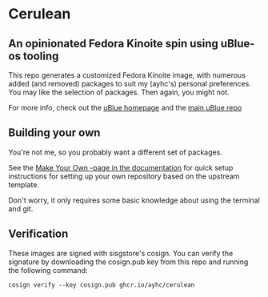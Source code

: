 # Cerulean
## An opinionated Fedora Kinoite spin using uBlue-os tooling

This repo generates a customized Fedora Kinoite image, with numerous added (and removed) packages to suit my (ayhc's) personal preferences. You may like the selection of packages. Then again, you might not.

For more info, check out the [uBlue homepage](https://ublue.it/) and the [main uBlue repo](https://github.com/ublue-os/main/)

## Building your own

You're not me, so you probably want a different set of packages.

See the [Make Your Own -page in the documentation](https://ublue.it/making-your-own/) for quick setup instructions for setting up your own repository based on the upstream template.

Don't worry, it only requires some basic knowledge about using the terminal and git.

## Verification

These images are signed with sisgstore's cosign. You can verify the signature by downloading the cosign.pub key from this repo and running the following command:

    cosign verify --key cosign.pub ghcr.io/ayhc/cerulean

